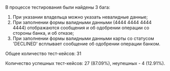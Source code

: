 В процессе тестирования были найдены 3 бага:
1. При указании владельца можно указать невалидные данные;
2. При заполнении формы валидными данными (4444 4444 4444 4444) отображаются сообщения и об одобрении операции со стороны банка, и об отказе;
3. При заполнении формы валидными данными карты со статусом 'DECLINED' всплывает сообщение об одобрении операции банком.

Общее количество тест-кейсов: 31

Количество успешных тест-кейсов: 27 (87.09%), неупешных - 4 (12.91%).
